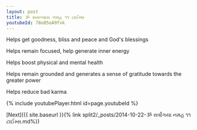 ```yaml
---
layout: post
title: ૐ સરાન્યાય નમહ ૧૧ ટાઈમ્સ
youtubeId: 78o05oA9fvk
---
```

 
 
Helps get goodness, bliss and peace and God's blessings
 
Helps remain focused, help generate inner energy 
 
Helps boost physical and mental health 
 
Helps remain grounded and generates a sense of gratitude towards the greater power 
 
Helps reduce bad karma
 
 
 
 


{% include youtubePlayer.html id=page.youtubeId %}
 
[Next]({{ site.baseurl }}{% link  split2/_posts/2014-10-22-ૐ સર્વાંગયા નમહ ૧૧ ટાઈમ્સ.md%})
 
